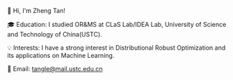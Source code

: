 👋 Hi, I'm Zheng Tan!

🎓 Education:
I studied OR&MS at CLaS Lab/IDEA Lab, University of Science and Technology of China(USTC).

💡 Interests:
I have a strong interest in Distributional Robust Optimization and its applications on Machine Learning.

📧 Email: tangle@mail.ustc.edu.cn

<!---
ZhengTanUSTC/ZhengTanUSTC is a ✨ special ✨ repository because its `README.md` (this file) appears on your GitHub profile.
You can click the Preview link to take a look at your changes.
--->
